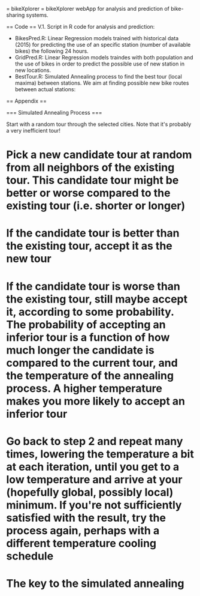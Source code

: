 = bikeXplorer =
bikeXplorer webApp for analysis and prediction of bike-sharing systems.


== Code ==
V.1. Script in R code for analysis and prediction:
  
* BikesPred.R: Linear Regression models trained with historical data (2015) for predicting the use of an specific station (number of available bikes) the following 24 hours.
* GridPred.R: Linear Regression models traindes with both population and the use of bikes in order to predict the possible use of new station in new locations.
* BestTour.R: Simulated Annealing process to find the best tour (local maxima) between stations. We aim at finding possible new bike routes between actual stations:

== Appendix ==

=== Simulated Annealing Process ===
  
Start with a random tour through the selected cities. Note that it's probably a very inefficient tour!

# Pick a new candidate tour at random from all neighbors of the existing tour. This candidate tour might be better or worse compared to the existing tour (i.e. shorter or longer)
# If the candidate tour is better than the existing tour, accept it as the new tour
# If the candidate tour is worse than the existing tour, still maybe accept it, according to some probability. The probability of accepting an inferior tour is a function of how much longer the candidate is compared to the current tour, and the temperature of the annealing process. A higher temperature makes you more likely to accept an inferior tour
# Go back to step 2 and repeat many times, lowering the temperature a bit at each iteration, until you get to a low temperature and arrive at your (hopefully global, possibly local) minimum. If you're not sufficiently satisfied with the result, try the process again, perhaps with a different temperature cooling schedule
# The key to the simulated annealing 
    

